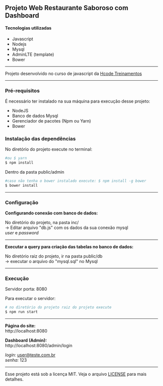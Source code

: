 ## Projeto Web Restaurante Saboroso com Dashboard


#### Tecnologias utilizadas

- Javascript
- Nodejs
- Mysql
- AdminLTE (template)
- Bower

---

Projeto desenvolvido no curso de javascript da [Hcode Treinamentos](https://www.hcode.com.br)

---
### Pré-requisitos

É necessário ter instalado na sua máquina para execução desse projeto:
- NodeJS
- Banco de dados Mysql
- Gerenciador de pacotes (Npm ou Yarn)
- Bower

### Instalação das dependências

No diretório do projeto execute no terminal:
```bash
#ou $ yarn
$ npm install 
```
Dentro da pasta public/admin
```bash
#caso não tenha o bower instalado execute: $ npm install -g bower
$ bower install
```
---

### Configuração

<strong>Configurando conexão com banco de dados:</strong>

No diretório do projeto, na pasta inc/ <br />
-> Editar arquivo "db.js" com os dados da sua conexão mysql <br />
<i> user </i> e <i> password </i>

---
<strong>Executar a query para criação das tabelas no banco de dados:</strong>

No diretório raiz do projeto, ir na pasta public/db <br />
-> executar o arquivo do "mysql.sql" no Mysql

---

### Execução

Servidor porta: 8080

Para executar o servidor: <br />

```bash
# no diretório do projeto raiz do projeto execute
$ npm run start
```
---
<strong>Página do site:</strong> <br />
http://localhost:8080

<strong>Dashboard (Admin):</strong> <br />
http://localhost:8080/admin/login

<i>login:</i> user@teste.com.br <br />
<i>senha:</i> 123

---

Esse projeto está sob a licença MIT. Veja o arquivo [LICENSE](/LICENSE.md) para mais detalhes.